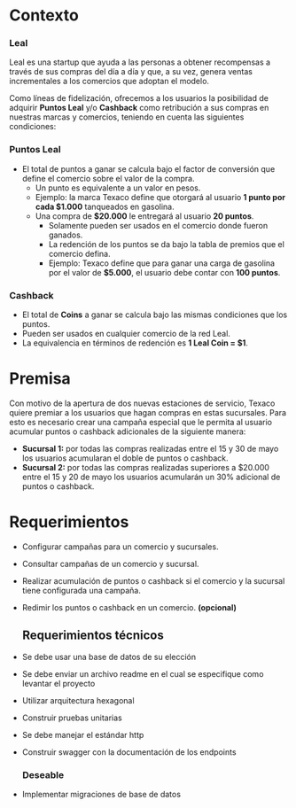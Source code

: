 # Contexto

### Leal

Leal es una startup que ayuda a las personas a obtener recompensas a través de sus compras del día a día y que, a su vez, genera ventas incrementales a los comercios que adoptan el modelo.  

Como líneas de fidelización, ofrecemos a los usuarios la posibilidad de adquirir **Puntos Leal** y/o **Cashback** como retribución a sus compras en nuestras marcas y comercios, teniendo en cuenta las siguientes condiciones:  

 ### Puntos Leal

- El total de puntos a ganar se calcula bajo el factor de conversión que define el comercio sobre el valor de la compra.  
  - Un punto es equivalente a un valor en pesos.  
  - Ejemplo: la marca Texaco define que otorgará al usuario **1 punto por cada $1.000** tanqueados en gasolina.  
  - Una compra de **$20.000** le entregará al usuario **20 puntos**.  
    - Solamente pueden ser usados en el comercio donde fueron ganados.  
    - La redención de los puntos se da bajo la tabla de premios que el comercio defina.  
    - Ejemplo: Texaco define que para ganar una carga de gasolina por el valor de **$5.000**, el usuario debe contar con **100 puntos**.  

### Cashback

- El total de **Coins** a ganar se calcula bajo las mismas condiciones que los puntos.  
- Pueden ser usados en cualquier comercio de la red Leal.  
- La equivalencia en términos de redención es **1 Leal Coin = $1**.  


# Premisa

Con motivo de la apertura de dos nuevas estaciones de servicio, Texaco quiere
premiar a los usuarios que hagan compras en estas sucursales. Para esto es
necesario crear una campaña especial que le permita al usuario acumular puntos o
cashback adicionales de la siguiente manera:
- **Sucursal 1:** por todas las compras realizadas entre el 15 y 30 de mayo los
usuarios acumularan el doble de puntos o cashback.
- **Sucursal 2:** por todas las compras realizadas superiores a $20.000 entre el
15 y 20 de mayo los usuarios acumularán un 30% adicional de puntos o
cashback.

# Requerimientos

- Configurar campañas para un comercio y sucursales.
- Consultar campañas de un comercio y sucursal.
- Realizar acumulación de puntos o cashback si el comercio y la sucursal tiene
configurada una campaña.
- Redimir los puntos o cashback en un comercio. **(opcional)**

    ## Requerimientos técnicos

- Se debe usar una base de datos de su elección
- Se debe enviar un archivo readme en el cual se especifique como levantar
el proyecto
- Utilizar arquitectura hexagonal
- Construir pruebas unitarias
- Se debe manejar el estándar http
- Construir swagger con la documentación de los endpoints
    ### Deseable
- Implementar migraciones de base de datos